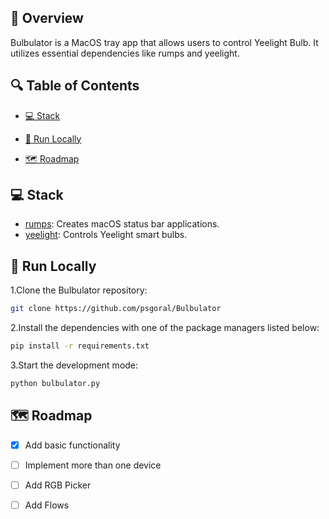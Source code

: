 ## 📌 Overview

Bulbulator is a MacOS tray app that allows users to control Yeelight Bulb. It utilizes essential dependencies like rumps and yeelight.

## 🔍 Table of Contents

* [💻 Stack](#stack)

* [🚀 Run Locally](#run-locally)

* [🗺️ Roadmap](#roadmap)

## 💻 Stack

- [rumps](https://github.com/jaredks/rumps): Creates macOS status bar applications.
- [yeelight](https://github.com/skorokithakis/python-yeelight): Controls Yeelight smart bulbs.

## 🚀 Run Locally
1.Clone the Bulbulator repository:
```sh
git clone https://github.com/psgoral/Bulbulator
```
2.Install the dependencies with one of the package managers listed below:
```bash
pip install -r requirements.txt
```
3.Start the development mode:
```bash
python bulbulator.py
```

## 🗺️ Roadmap
- [X] Add basic functionality
- [ ] Implement more than one device
- [ ] Add RGB Picker
- [ ] Add Flows


